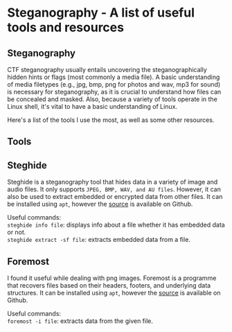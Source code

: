 # Steganography - A list of useful tools and resources

## Steganography

CTF steganography usually entails uncovering the steganographically hidden hints or flags (most commonly a media file). A basic understanding of media filetypes (e.g., jpg, bmp, png for photos and wav, mp3 for sound) is necessary for steganography, as it is crucial to understand how files can be concealed and masked. Also, because a variety of tools operate in the Linux shell, it's vital to have a basic understanding of Linux.

Here's a list of the tools I use the most, as well as some other resources.

## Tools

## Steghide

Steghide is a steganography tool that hides data in a variety of image and audio files. It only supports `JPEG, BMP, WAV, and AU files`. However, it can also be used to extract embedded or encrypted data from other files.
It can be installed using `apt`, however the [source](https://github.com/StefanoDeVuono/steghide) is available on Github.

Useful commands:
</br>
`steghide info file`: displays info about a file whether it has embedded data or not.
</br>
`steghide extract -sf file`: extracts embedded data from a file.

## Foremost

I found it useful while dealing with png images. Foremost is a programme that recovers files based on their headers, footers, and underlying data structures.
It can be installed using `apt`, however the [source](https://github.com/korczis/foremost) is available on Github.

Useful commands:
</br>
`foremost -i file`: extracts data from the given file.
